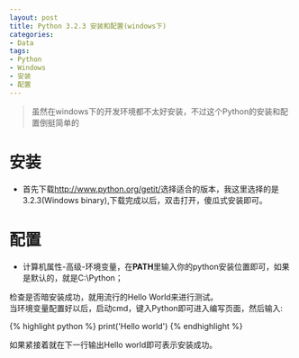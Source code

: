 ```yaml
---
layout: post
title: Python 3.2.3 安装和配置(windows下)
categories:
- Data
tags:
- Python
- Windows
- 安装
- 配置
---
```


> 虽然在windows下的开发环境都不太好安装，不过这个Python的安装和配置倒挺简单的  

# 安装  
- 首先下载<http://www.python.org/getit/>选择适合的版本，我这里选择的是3.2.3(Windows binary),下载完成以后，双击打开，傻瓜式安装即可。  

# 配置  
- 计算机属性-高级-环境变量，在**PATH**里输入你的python安装位置即可，如果是默认的，就是C:\Python； 

检查是否暗安装成功，就用流行的Hello World来进行测试。  
当环境变量配置好以后，启动cmd，键入Python即可进入编写页面，然后输入:  

{% highlight python %}
print('Hello world')
{% endhighlight %}  


如果紧接着就在下一行输出Hello world即可表示安装成功。
